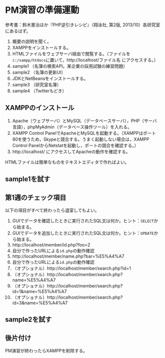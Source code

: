 # PM演習の準備運動

参考書：鈴木憲治ほか『PHP逆引きレシピ』（翔泳社, 第2版, 2013/10）各研究室にあるはず。

1. 概要の説明を聞く。
1. XAMPPをインストールする。
1. HTMLファイルをウェブサーバ経由で閲覧する。（ファイルを`c:/xampp/htdocs`に置いて，http://localhost/ファイル名 にアクセスする。）
1. sample1 （名簿の検索API。某企業の採用試験の練習問題）
1. sample2 （名簿の更新UI）
1. JDKとNetBeansをインストールする。
1. sample3 （研究室名簿）
1. sample4 （Twitterもどき）

## XAMPPのインストール

1. Apache（ウェブサーバ）とMySQL（データベースサーバ），PHP（サーバ言語），phpMyAdmin（データベース操作ツール）を入れる。
1. XAMPP Control PanelでApacheとMySQLを起動する。（XAMPPはポート80を使うため，Skypeと競合する。うまく起動しない場合は，XAMPP Control PanelからNetstatを起動し，ポートの競合を確認する。）
1. http://localhost/ にアクセスしてApacheの動作を確認する。

HTMLファイルは簡単なものをテキストエディタで作ればよい。

## sample1を試す

## 第1週のチェック項目

以下の項目がすべて終わったら退室してもよい。

1. GUIでデータを確認したときに実行されたSQL文は何か。ヒント：`SELECT`から始まる。
1. GUIでデータを追加したときに実行されたSQL文は何か。ヒント：`UPDATE`から始まる。
1. http://localhost/member/id.php?foo=2
1. 自分で作ったURLによる`id.php`の動作確認
1. http://localhost/member/name.php?bar=%E5%A4%A7
1. 自分で作ったURLによる`id.php`の動作確認
1. （オプショナル）http://localhost/member/search.php?id=1
1. （オプショナル）http://localhost/member/search.php?name=%E5%A4%A7
1. （オプショナル）http://localhost/member/search.php?id=1&name=%E5%A4%A7
1. （オプショナル）http://localhost/member/search.php?id=3&name=%E5%A4%A7

## sample2を試す


## 後片付け

PM演習が終わったらXAMPPを削除する。
